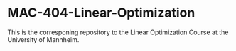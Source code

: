 # MAC-404-Linear-Optimization

This is the corresponing repository to the Linear Optimization Course at the University of Mannheim.
